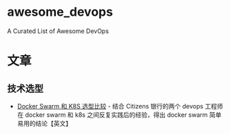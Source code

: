 # awesome_devops
A Curated List of Awesome DevOps

# 文章

## 技术选型

* [Docker Swarm 和 K8S 选型比较](https://medium.com/opstalk/an-update-on-docker-swarm-vs-kubernetes-788a159b150e) - 结合 Citizens 银行的两个 devops 工程师在 docker swarm 和 k8s 之间反复实践后的经验，得出 docker swarm 简单易用的结论【英文】

